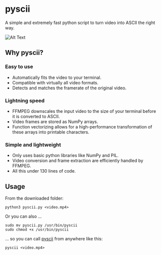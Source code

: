 # pyscii
A simple and extremely fast python script to turn video into ASCII the right way.

![Alt Text](https://i.imgur.com/G2uqxQo.png)

## Why pyscii?
### Easy to use
- Automatically fits the video to your terminal.
- Compatible with virtually all video formats.
- Detects and matches the framerate of the original video.

### Lightning speed
- FFMPEG downscales the input video to the size of your terminal before it is converted to ASCII.
- Video frames are stored as NumPy arrays.
- Function vectorizing allows for a high-performance transformation of these arrays into printable characters.

### Simple and lightweight
- Only uses basic python libraries like NumPy and PIL.
- Video conversion and frame extraction are efficiently handled by FFMPEG.
- All this under 130 lines of code.

## Usage
From the downloaded folder:
```
python3 pyscii.py <video.mp4>
```
Or you can also ...
```
sudo mv pyscii.py /usr/bin/pyscii
sudo chmod +x /usr/bin/pyscii
```
... so you can call [pyscii](https://github.com/Julynx/pyscii) from anywhere like this:
```
pyscii <video.mp4>
```
